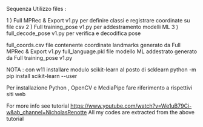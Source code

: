 Sequenza Utilizzo files :

1 ) Full MPRec & Export v1.py   per  definire classi e registrare coordinate su file csv
2 ) Full training_pose v1.py    per addestramento modelli ML
3 ) full_decode_pose v1.py      per verifica e decodifica pose


full_coords.csv                 file contenente coordinate landmarks generato da Full MPRec & Export v1.py
full_language.pkl               file modello ML addestrato generato da Full training_pose v1.py 

NOTA : con w11 installare modulo scikit-learn al posto di scklearn
python -m pip install scikit-learn --user

Per installazione Python , OpenCV e MediaPipe fare riferimento a rispettivi siti web 

For more info see tutorial https://www.youtube.com/watch?v=We1uB79Ci-w&ab_channel=NicholasRenotte
All my codes are extracted from the above tutorial
